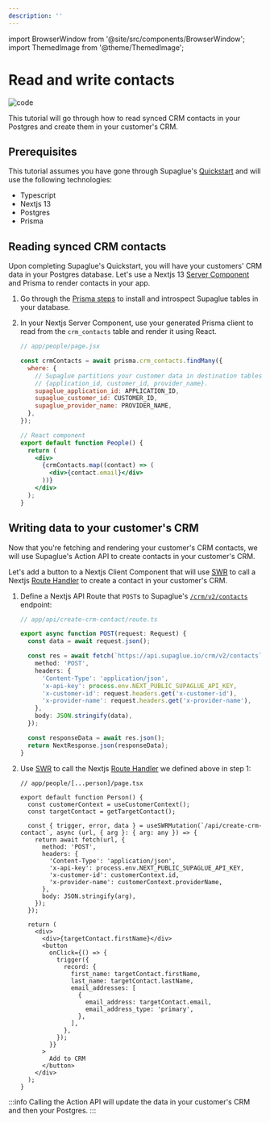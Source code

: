 ```yaml
---
description: ''
---
```


import BrowserWindow from '@site/src/components/BrowserWindow';
import ThemedImage from '@theme/ThemedImage';

# Read and write contacts

![code](https://img.shields.io/badge/Code%20Tutorial-0000a5)

This tutorial will go through how to read synced CRM contacts in your Postgres and create them in your customer's CRM.

## Prerequisites

This tutorial assumes you have gone through Supaglue's [Quickstart](../quickstart) and will use the following technologies:

- Typescript
- Nextjs 13
- Postgres
- Prisma

## Reading synced CRM contacts

Upon completing Supaglue's Quickstart, you will have your customers' CRM data in your Postgres database. Let's use a Nextjs 13 [Server Component](https://nextjs.org/docs/getting-started/react-essentials#server-components) and Prisma to render contacts in your app.

1. Go through the [Prisma steps](https://www.prisma.io/docs/getting-started/setup-prisma/add-to-existing-project/relational-databases-typescript-postgresql) to install and introspect Supaglue tables in your database.
2. In your Nextjs Server Component, use your generated Prisma client to read from the `crm_contacts` table and render it using React.

   ```jsx
   // app/people/page.jsx

   const crmContacts = await prisma.crm_contacts.findMany({
     where: {
       // Supaglue partitions your customer data in destination tables by
       // {application_id, customer_id, provider_name}.
       supaglue_application_id: APPLICATION_ID,
       supaglue_customer_id: CUSTOMER_ID,
       supaglue_provider_name: PROVIDER_NAME,
     },
   });

   // React component
   export default function People() {
     return (
       <div>
         {crmContacts.map((contact) => (
           <div>{contact.email}</div>
         ))}
       </div>
     );
   }
   ```

## Writing data to your customer's CRM

Now that you're fetching and rendering your customer's CRM contacts, we will use Supaglue's Action API to create contacts in your customer's CRM.

Let's add a button to a Nextjs Client Component that will use [SWR](https://swr.vercel.app/) to call a Nextjs [Route Handler](https://nextjs.org/docs/app/building-your-application/routing/router-handlers) to create a contact in your customer's CRM.

1. Define a Nextjs API Route that `POST`s to Supaglue's [`/crm/v2/contacts`](https://docs.supaglue.com/api/v2/crm/create-contact) endpoint:

   ```typescript
   // app/api/create-crm-contact/route.ts

   export async function POST(request: Request) {
     const data = await request.json();

     const res = await fetch(`https://api.supaglue.io/crm/v2/contacts`, {
       method: 'POST',
       headers: {
         'Content-Type': 'application/json',
         'x-api-key': process.env.NEXT_PUBLIC_SUPAGLUE_API_KEY,
         'x-customer-id': request.headers.get('x-customer-id'),
         'x-provider-name': request.headers.get('x-provider-name'),
       },
       body: JSON.stringify(data),
     });

     const responseData = await res.json();
     return NextResponse.json(responseData);
   }
   ```

2. Use [SWR](https://swr.vercel.app/) to call the Nextjs [Route Handler](https://nextjs.org/docs/app/building-your-application/routing/router-handlers) we defined above in step 1:

   ```tsx
   // app/people/[...person]/page.tsx

   export default function Person() {
     const customerContext = useCustomerContext();
     const targetContact = getTargetContact();

     const { trigger, error, data } = useSWRMutation(`/api/create-crm-contact`, async (url, { arg }: { arg: any }) => {
       return await fetch(url, {
         method: 'POST',
         headers: {
           'Content-Type': 'application/json',
           'x-api-key': process.env.NEXT_PUBLIC_SUPAGLUE_API_KEY,
           'x-customer-id': customerContext.id,
           'x-provider-name': customerContext.providerName,
         },
         body: JSON.stringify(arg),
       });
     });

     return (
       <div>
         <div>{targetContact.firstName}</div>
         <button
           onClick={() => {
             trigger({
               record: {
                 first_name: targetContact.firstName,
                 last_name: targetContact.lastName,
                 email_addresses: [
                   {
                     email_address: targetContact.email,
                     email_address_type: 'primary',
                   },
                 ],
               },
             });
           }}
         >
           Add to CRM
         </button>
       </div>
     );
   }
   ```

:::info
Calling the Action API will update the data in your customer's CRM and then your Postgres.
:::
